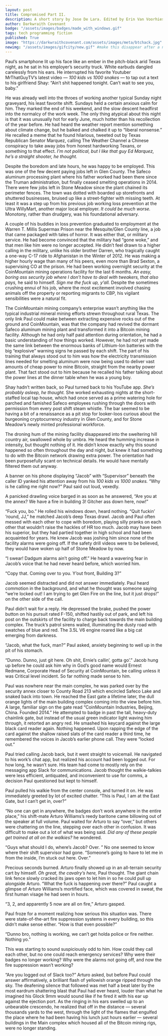 ```yaml
---
layout: post
title: Compromised Part II.
description: A short story by Jose De Lara. Edited by Erin Van Voorhies.
author: Darkwraith Covenant
badge: "/assets/images/badges/made_with_windows.gif"
tags: tech programming fiction 
published: True
image: "https://darkwraithcovenant.com/assets/images/meta/btchack.jpg"
newimg: "/assets/images/gifcity/new.gif" #make this disappear after a number of days with conditionals  
---
```

Paul’s smartphone lit up his face like an ember in the pitch-black arid Texas night, as he sat in his employer’s security truck. White earbuds dangled carelessly from his ears. He interrupted his favorite Youtuber MrThatGuyTV’s latest video — *100 kids vs 1000 snakes* — to tap out a text to his girlfriend Shay: “Ain’t shit happened tonight. Can’t wait to see you, baby.” 

He was already well into the throes of working another typical Sunday night graveyard, his least favorite shift. Sundays held a certain anxious calm for him. They marked the end of his weekend, and the slow descent headfirst into the normalcy of the work week. The only thing atypical about this night is that it was unusually hot for early June, much hotter than his recollection of the year before. He had heard the weather report mention something about climate change, but he balked and chalked it up to “liberal nonsense.” He recalled a meme that he found hilarious, tweeted out by Texas Republican Senator Marquez, calling The Weather Channel a Chinese conspiracy to take away jobs from honest hardworking Texans, or something to that effect. *I’m not political, but I like that guy Ed Marquez, he’s a straight shooter, he thought.*  

<!-- excerpt-end -->

Despite the boredom and late hours, he was happy to be employed. This was one of the few decent paying jobs left in Glen County. The Safeco aluminum processing plant where his father worked had been there since the Truman administration, but finally ceased smelting operations in 2014. There were few jobs left in Stone Meadow since the plant chained its perimeter fences. The town was dotted with boarded up storefronts and shuttered businesses, bruised up like a street-fighter with missing teeth. At least it was a step up from his previous job working loss prevention at the Ultra WillyMart, another major local employer. *It could be much worse.* Monotony, rather than drudgery, was his foundational adversary.

A couple of his buddies in loss prevention graduated to employment at the Warren T. Millis Supermax Prison near the Mesquite/Glen County line, a job that came packaged with tales of horror. It was either that, or military service. He had become convinced that the military had “gone woke,” and that men like him were no longer accepted. He didn’t feel drawn to a higher calling in the military, unlike his older brother Darren, who tragically caught a one-way C-17 ride to Afghanistan in the Winter of 2012. He was making a higher hourly wage than many of his peers, even more than Brad Sexton, a supervising CO at the prison. He had been working overnight security at the CoinMountain mining operations facility for the last 6 months. *An easy, boring ass security job where I don’t have to deal with tweakers, that also pays,* he said to himself. *Sign me the fuck up, y’all.* Despite the sometimes crushing ennui of his job, where the most excitement involved chasing animals off the property or reporting migrants to CBP, his vigilant sensibilities were a natural fit.

The CoinMountain mining company’s enterprise wasn’t anything like the typical industrial mineral mining efforts strewn throughout rural Texas. The only link Paul could make between extracting expensive rocks out of the ground and CoinMountain, was that the company had revived the dormant Safeco aluminum mining plant and transformed it into a Bitcoin mining facility. Although he had only half paid attention during orientation, he had a basic understanding of how things worked. However, he had not yet made the same link between the enormous banks of Lithium-Ion batteries with the big “explosive” warning signs he passed by each shift. The part of his training that always stood out to him was how the electricity transmission lines needed for smelting aluminum were now being used to deliver vast amounts of cheap power to mine Bitcoin, straight from the nearby power plant. That fact stood out to him because he recalled his father talking about the  power lines at the dinner table when he was a young boy.

Shay hadn’t written back, so Paul turned back to his YouTube app. *She’s probably asleep, he thought.* She worked exhausting nights at the short-staffed local tap house, which had once served as a prime watering hole for parched and famished Safeco employees rushing through the doors with permission from every post shift steam whistle. The bar seemed to be having a bit of a renaissance as a pit stop for looker-loos curious about the burgeoning cryptocurrency industry in Glen County, and for Stone Meadow’s newly minted professional workforce.

The droning hum of the mining facility disappeared into the sweltering hill country air, swallowed whole by umbra. He heard the humming increase in intensity, but thought nothing of it. He didn’t know exactly why this sound happened so often throughout the day and night, but knew it had something to do with the Bitcoin network drawing extra power. The orientation had been purposefully scant on technical details. He would have mentally filtered them out anyway. 

A banner on his phone displaying “Jacob” with “Supervisor” beneath the caller ID yanked his attention away from his *100 kids vs 1000 snakes.* “Why is he calling me right now?” Paul said out loud, vexedly.

A panicked drawling voice barged in as soon as he answered, “Are you at the annex? We have a fire in building 3! Gitcher ass down here, now!”  

“Fuck you, bo.” He rolled his windows down, heard nothing. “Quit fuckin’ ‘round, JJ,” he matched Jacob’s deep Texas drawl. Jacob and Paul often messed with each other to cope with boredom, playing silly pranks on each other that wouldn’t raise the hackles of HR too much. Jacob may have been his superior, but they had partied together in high school and had been acquainted for years. He knew Jacob was joshing him since none of the facility alarms were going off. If the safety drill videos were to be believed, they would have woken up half of Stone Meadow by now.

“I swear! Dadgum alarms ain’t going off.” He heard a wavering fear in Jacob’s voice that he had never heard before, which worried him. 

“Copy that. Coming over to you. Y’out front, Building 3?”

Jacob seemed distracted and did not answer immediately. Paul heard commotion in the background, and what he thought was someone saying “we’re locked out! I am trying to get Glen Fire on the line, but it just drops!” on the other side of the call.

Paul didn’t wait for a reply. He depressed the brake, pushed the power button on his pursuit rated F-150, shifted hastily out of park, and left his post on the outskirts of the facility to charge back towards the main building complex. The truck’s patrol sirens wailed, illuminating the dusty road with swatches of blue and red. The 3.5L V6 engine roared like a big cat emerging from darkness. 

“Jacob, what the fuck, man?” Paul asked, anxiety beginning to well up in the pit of his stomach. 

“Dunno. Dunno, just git here. Oh shit, Ernie’s callin’, gotta go’.” Jacob hung up before he could ask him why in God’s good name would Ernest Redmane, Corporate Head of Security at CoinMountain, be calling unless it was Critical level incident. So far nothing made sense to him.

Paul was nowhere near the main complex, he was parked over by the security annex closer to County Road 213 which encircled Safeco Lake and snaked back into town. He reached the East gate a lifetime later, the dull orange lights of the main building complex coming into the view before him.  A large, familiar sign on the gate read “CoinMountain Industries, Beijing, China. Founded 2014.” He attempted to badge in past the tall, heavy-duty chainlink gate, but instead of the usual green indicator light waving him through, it retorted an angry red. He smashed his keycard against the large black card reader again. Nothing happened. Upon rapping the edge of the card against the shallow raised slats of the card reader a third time, he remembered the voices in Jacob’s earlier phone call. They were “locked out.”

Paul tried calling Jacob back, but it went straight to voicemail. He navigated to his work’s chat app, but realized his account had been logged out. For how long, he wasn’t sure. His team had come to mostly rely on the messaging app Slack for communications. Jacob thought the walkie-talkies were less efficient, antiquated, and inconvenient to use for comms, a decision Paul questioned but kept to himself. 

Paul pulled his walkie from the center console, and turned it on. He was immediately greeted by lot of excited chatter. “This is Paul, I am at the East Gate, but I can’t get in, over?”

“No one can get in anywhere, the badges don’t work anywhere in the entire place,” his shift-mate Arturo Williams’s reedy baritone came billowing out of the speaker at full volume. Paul waited for Arturo to say “over,” but others were chattering on the line, stepping over each other in confusion. It was difficult to make out a lot of what was being said. *Did any of these people get trained at all on the walkies?* he wondered.

“Guys what should I do, where’s Jacob? Over. ” No one seemed to know where their shift supervisor had gone. “Someone’s going to have to let me in from the inside, I’m stuck out here. Over.”  

Precious seconds burned. Arturo finally showed up in an all-terrain security cart by himself. *Oh great, the cavalry’s here,* Paul thought. The giant chain link fence slowly cracked its jaws open to let him in so he could pull up alongside Arturo. “What the fuck is happening over there?” Paul caught a glimpse of Arturo Williams’s mortified face, which was covered in sweat, the first human visage he had seen in hours. 

“3, 2, and apparently 5 now are all on fire,” Arturo gasped. 

Paul froze for a moment realizing how serious this situation was. There were state-of-the-art fire suppression systems in every building, so this didn’t make sense either. “How is that even possible?”

“Dunno bro, nothing is working, we can’t get holda police or fire neither. Nothing yo.”   

This was starting to sound suspiciously odd to him. How could they call each other, but no one could reach emergency services? Why were their badges no longer working? Why were the alarms not going off, and now the fire suppression wasn’t working?

“Are you logged out of Slack too?” Arturo asked, but before Paul could answer affirmatively, a brilliant flash of yellowish orange ripped through the sky. The deafening silence that followed was met half a beat later by the most eardrum shattering blast that Paul had ever heard, louder than what he imagined his Glock 9mm would sound like if he fired it with his ear up against the ejection port. As the ringing in his ears swelled up to an unbearable crescendo, he realized that off in the distance — several thousands yards to the west, through the light of the flames that engulfed the place where he had been having his lunch just hours earlier — several buildings in the Main complex which housed all of the Bitcoin mining rigs, were no longer standing. 


